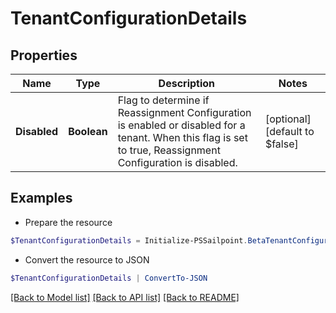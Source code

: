 # TenantConfigurationDetails
## Properties

Name | Type | Description | Notes
------------ | ------------- | ------------- | -------------
**Disabled** | **Boolean** | Flag to determine if Reassignment Configuration is enabled or disabled for a tenant.  When this flag is set to true, Reassignment Configuration is disabled. | [optional] [default to $false]

## Examples

- Prepare the resource
```powershell
$TenantConfigurationDetails = Initialize-PSSailpoint.BetaTenantConfigurationDetails  -Disabled true
```

- Convert the resource to JSON
```powershell
$TenantConfigurationDetails | ConvertTo-JSON
```

[[Back to Model list]](../README.md#documentation-for-models) [[Back to API list]](../README.md#documentation-for-api-endpoints) [[Back to README]](../README.md)

